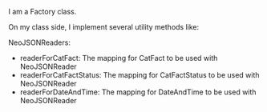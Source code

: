 I am a Factory class.

On my class side, I implement several utility methods like:

NeoJSONReaders: 
- readerForCatFact: The mapping for CatFact to be used with NeoJSONReader
- readerForCatFactStatus: The mapping for CatFactStatus to be used with NeoJSONReader
- readerForDateAndTime: The mapping for DateAndTime to be used with NeoJSONReader